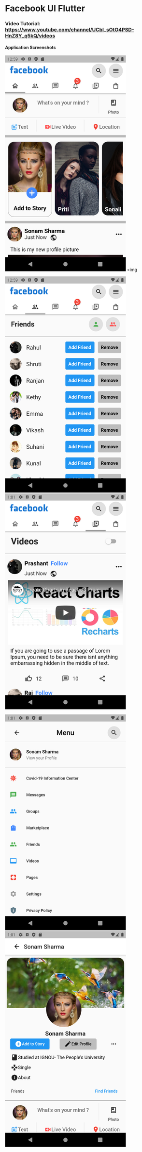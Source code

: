 # Facebook UI Flutter
### Video Tutorial: https://www.youtube.com/channel/UCbl_sOtO4PSD-HnZ8Y_q5kQ/videos
#### Application Screenshots


<img src="https://github.com/Mhassanbughio/Facbook_UI_Flutter/blob/main/Screenshots/1.png" width="400" />  <img 
                                                                                                                     
<img src="https://github.com/geekyshow1/flutter_facebook_lite_ui/blob/master/Screenshots/3.png" width="400" />  <img src="https://github.com/geekyshow1/flutter_facebook_lite_ui/blob/master/Screenshots/6.png" width="400" />

<img src="https://github.com/geekyshow1/flutter_facebook_lite_ui/blob/master/Screenshots/8.png" width="400" />  <img src="https://github.com/geekyshow1/flutter_facebook_lite_ui/blob/master/Screenshots/9.png" width="400" />

